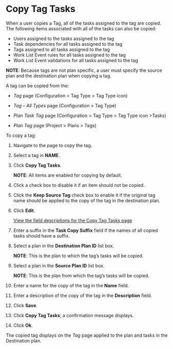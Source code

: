 # Copy Tag Tasks

When a user copies a Tag, all of the tasks assigned to the tag are
copied. The following items associated with all of the tasks can also be
copied:

  - Users assigned to the tasks assigned to the tag
  - Task dependencies for all tasks assigned to the tag
  - Tags assigned to all tasks assigned to the tag
  - Work List Event rules for all tasks assigned to the tag
  - Work List Event validations for all tasks assigned to the tag

**NOTE**: Because tags are not plan specific, a user must specify the
source plan and the destination plan when copying a tag.

A tag can be copied from the:

  - *Tag* page (Configuration \> Tag Type \> Tag Type icon)

  - *Tag – All Types* page (Configuration \> Tag Type)

  - *Plan Task Tag* page (Configuration \> Tag Type \> Tag Type icon
    \>Tasks)

  - *Plan Tag* page (Project \> Plans \> Tags)

To copy a tag:

1.  Navigate to the page to copy the tag.

2.  Select a tag in **NAME**.

3.  Click **Copy Tag Tasks**.
    
    **NOTE**: All items are enabled for copying by default.

4.  Click a check box to disable it if an item should not be copied.

5.  Click the **Keep Source Tag** check box to enable it if the original
    tag name should be applied to the copy of the tag in the destination
    plan.

6.  Click **Edit**.
    
    [View the field descriptions for the Copy Tag Tasks
    page](../Page_Desc/Copy_Tag.htm)

7.  Enter a suffix in the **Task Copy Suffix** field if the names of all
    copied tasks should have a suffix.

8.  Select a plan in the **Destination Plan ID** list box.
    
    **NOTE**: This is the plan to which the tag’s tasks will be copied.

9.  Select a plan in the **Source Plan ID** list box.
    
    **NOTE**: This is the plan from which the tag’s tasks will be
    copied.

10. Enter a name for the copy of the tag in the **Name** field.

11. Enter a description of the copy of the tag in the **Description**
    field.

12. Click **Save**.

13. Click **Copy Tag Tasks**; a confirmation message displays.

14. Click **Ok**.

The copied tag displays on the *Tag* page applied to the plan and tasks
in the Destination plan.
